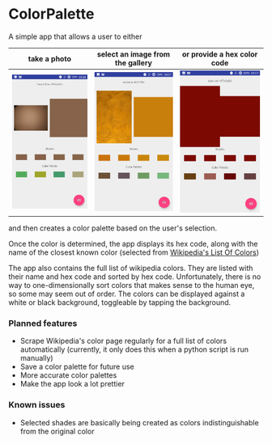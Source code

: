 # ColorPalette
A simple app that allows a user to either 

|take a photo                 |select an image from the gallery|or provide a hex color code     |
|-----------------------------|--------------------------------|--------------------------------|
| ![](Screens/TakeAPhoto.png) | ![](Screens/SelectAnImage.png) | ![](Screens/ProvideAColor.png) |

and then creates a color palette based on the user's selection.

Once the color is determined, the app displays its hex code, along with the name of the closest known color (selected from [Wikipedia's List Of Colors](https://en.wikipedia.org/wiki/List_of_colors:_A%E2%80%93F))

The app also contains the full list of wikipedia colors. They are listed with their name and hex code and sorted by hex code. Unfortunately, there is no way to one-dimensionally sort colors that makes sense to the human eye, so some may seem out of order.
The colors can be displayed against a white or black background, toggleable by tapping the background.

### Planned features
* Scrape Wikipedia's color page regularly for a full list of colors automatically (currently, it only does this when a python script is run manually)
* Save a color palette for future use
* More accurate color palettes
* Make the app look a lot prettier

### Known issues
* Selected shades are basically being created as colors indistinguishable from the original color
